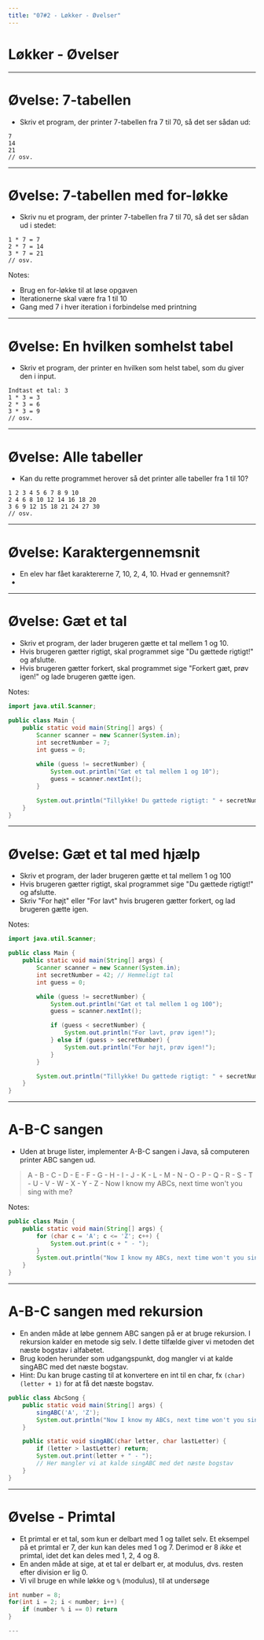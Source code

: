```yaml
---
title: "07#2 - Løkker - Øvelser"
---
```

<!-- .slide: class="ek-academic-fire" -->
# Løkker - Øvelser

---

# Øvelse: 7-tabellen

- Skriv et program, der printer 7-tabellen fra 7 til 70, så det ser sådan ud:
```
7
14
21
// osv.
```

---

# Øvelse: 7-tabellen med for-løkke
- Skriv nu et program, der printer 7-tabellen fra 7 til 70, så det ser sådan ud i stedet:
```
1 * 7 = 7
2 * 7 = 14
3 * 7 = 21
// osv.
```
Notes:
- Brug en for-løkke til at løse opgaven
- Iterationerne skal være fra 1 til 10
- Gang med 7 i hver iteration i forbindelse med printning

---

# Øvelse: En hvilken somhelst tabel

- Skriv et program, der printer en hvilken som helst tabel, som du giver den i input.
```
Indtast et tal: 3
1 * 3 = 3
2 * 3 = 6
3 * 3 = 9
// osv.
```

---

# Øvelse: Alle tabeller

- Kan du rette programmet herover så det printer alle tabeller fra 1 til 10?
```
1 2 3 4 5 6 7 8 9 10
2 4 6 8 10 12 14 16 18 20
3 6 9 12 15 18 21 24 27 30
// osv.
```

---

# Øvelse: Karaktergennemsnit

- En elev har fået karaktererne 7, 10, 2, 4, 10. Hvad er gennemsnit?
- 

---

# Øvelse: Gæt et tal
- Skriv et program, der lader brugeren gætte et tal mellem 1 og 10.
- Hvis brugeren gætter rigtigt, skal programmet sige "Du gættede rigtigt!" og afslutte.
- Hvis brugeren gætter forkert, skal programmet sige "Forkert gæt, prøv igen!" og lade brugeren gætte igen.

Notes:
```java
import java.util.Scanner;

public class Main {
    public static void main(String[] args) {
        Scanner scanner = new Scanner(System.in);
        int secretNumber = 7;
        int guess = 0;
        
        while (guess != secretNumber) {
            System.out.println("Gæt et tal mellem 1 og 10");
            guess = scanner.nextInt();
        }

        System.out.println("Tillykke! Du gættede rigtigt: " + secretNumber);
    }
}
```

---

# Øvelse: Gæt et tal med hjælp
- Skriv et program, der lader brugeren gætte et tal mellem 1 og 100
- Hvis brugeren gætter rigtigt, skal programmet sige "Du gættede rigtigt!" og afslutte.
- Skriv "For højt" eller "For lavt" hvis brugeren gætter forkert, og lad brugeren gætte igen.

Notes:
```java
import java.util.Scanner;

public class Main {
    public static void main(String[] args) {
        Scanner scanner = new Scanner(System.in);
        int secretNumber = 42; // Hemmeligt tal
        int guess = 0;

        while (guess != secretNumber) {
            System.out.println("Gæt et tal mellem 1 og 100");
            guess = scanner.nextInt();

            if (guess < secretNumber) {
                System.out.println("For lavt, prøv igen!");
            } else if (guess > secretNumber) {
                System.out.println("For højt, prøv igen!");
            }
        }

        System.out.println("Tillykke! Du gættede rigtigt: " + secretNumber);
    }
}
```

---

# A-B-C sangen

- Uden at bruge lister, implementer A-B-C sangen i Java, så computeren printer ABC sangen ud.

> A - B - C - D - E - F - G - H - I - J - K - L - M - N - O - P - Q - R - S - T - U - V - W - X - Y - Z - Now I know my ABCs, next time won't you sing with me?

Notes:

```java
public class Main {
    public static void main(String[] args) {
        for (char c = 'A'; c <= 'Z'; c++) {
            System.out.print(c + " - ");
        }
        System.out.println("Now I know my ABCs, next time won't you sing with me?");
    }
}
```

---

# A-B-C sangen med rekursion

- En anden måde at løbe gennem ABC sangen på er at bruge rekursion. I rekursion kalder en metode sig selv. I dette tilfælde giver vi metoden det næste bogstav i alfabetet.
- Brug koden herunder som udgangspunkt, dog mangler vi at kalde singABC med det næste bogstav.
- Hint: Du kan bruge casting til at konvertere en int til en char, fx `(char) (letter + 1)` for at få det næste bogstav.
```java
public class AbcSong {
    public static void main(String[] args) {
        singABC('A', 'Z');
        System.out.println("Now I know my ABCs, next time won't you sing with me?");
    }

    public static void singABC(char letter, char lastLetter) {
        if (letter > lastLetter) return;
        System.out.print(letter + " - ");
        // Her mangler vi at kalde singABC med det næste bogstav
    }
}
```

---

# Øvelse - Primtal
- Et primtal er et tal, som kun er delbart med 1 og tallet selv. Et eksempel på et primtal er 7, der kun kan deles med 1 og 7. Derimod er 8 _ikke_ et primtal, idet det kan deles med 1, 2, 4 og 8. 
- En anden måde at sige, at et tal er delbart er, at modulus, dvs. resten efter division er lig 0.
- Vi vil bruge en while løkke og `%` (modulus), til at undersøge 

```java
int number = 8;
for(int i = 2; i < number; i++) {
    if (number % i == 0) return
}

---

